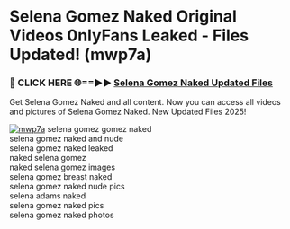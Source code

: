 # Selena Gomez Naked Original Videos 0nlyFans Leaked - Files Updated! (mwp7a)

<h3>🔴 CLICK HERE 🌐==►► <a href="https://tinyurl.com/yckcrads" rel="nofollow">Selena Gomez Naked Updated Files</a></h3>

Get Selena Gomez Naked and all content. Now you can access all videos and pictures of Selena Gomez Naked. New Updated Files 2025!

[![mwp7a](https://i.imgur.com/hpKpOFt.gif)](https://tinyurl.com/yckcrads)
selena gomez gomez naked<br>
selena gomez naked and nude<br>
selena gomez naked leaked<br>
naked selena gomez<br>
naked selena gomez images<br>
selena gomez breast naked<br>
selena gomez naked nude pics<br>
selena adams naked<br>
selena gomez naked pics<br>
selena gomez naked photos